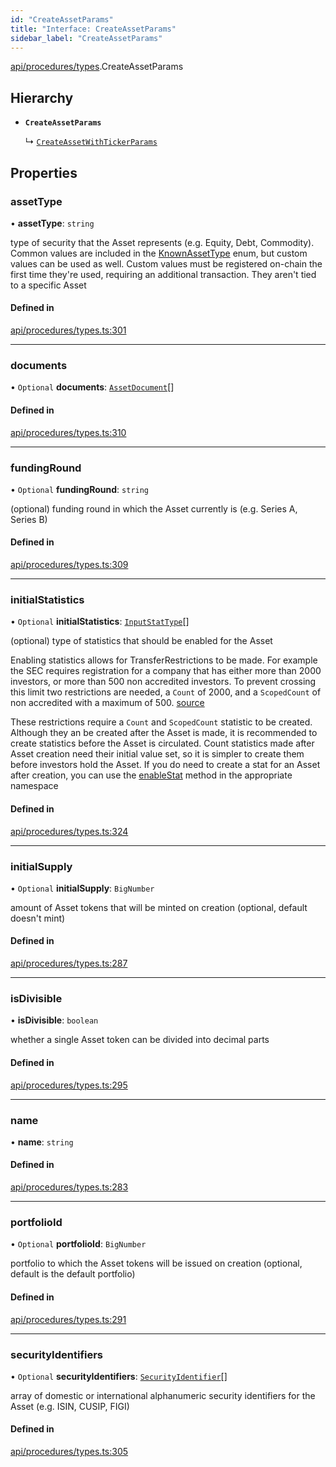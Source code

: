 ```yaml
---
id: "CreateAssetParams"
title: "Interface: CreateAssetParams"
sidebar_label: "CreateAssetParams"
---
```


[api/procedures/types](../../../../../modules/API/Procedures/Types/Types.md).CreateAssetParams

## Hierarchy

- **`CreateAssetParams`**

  ↳ [`CreateAssetWithTickerParams`](../CreateAssetWithTickerParams/CreateAssetWithTickerParams.md)

## Properties

### assetType

• **assetType**: `string`

type of security that the Asset represents (e.g. Equity, Debt, Commodity). Common values are included in the
  [KnownAssetType](../../../../../enums/Types/KnownAssetType/KnownAssetType.md) enum, but custom values can be used as well. Custom values must be registered on-chain the first time
  they're used, requiring an additional transaction. They aren't tied to a specific Asset

#### Defined in

[api/procedures/types.ts:301](https://github.com/PolymeshAssociation/polymesh-sdk/blob/968f8d70c/src/api/procedures/types.ts#L301)

___

### documents

• `Optional` **documents**: [`AssetDocument`](../../../../Types/AssetDocument/AssetDocument.md)[]

#### Defined in

[api/procedures/types.ts:310](https://github.com/PolymeshAssociation/polymesh-sdk/blob/968f8d70c/src/api/procedures/types.ts#L310)

___

### fundingRound

• `Optional` **fundingRound**: `string`

(optional) funding round in which the Asset currently is (e.g. Series A, Series B)

#### Defined in

[api/procedures/types.ts:309](https://github.com/PolymeshAssociation/polymesh-sdk/blob/968f8d70c/src/api/procedures/types.ts#L309)

___

### initialStatistics

• `Optional` **initialStatistics**: [`InputStatType`](../../../../../modules/Types/Types.md#inputstattype)[]

(optional) type of statistics that should be enabled for the Asset

Enabling statistics allows for TransferRestrictions to be made. For example the SEC requires registration for a company that
has either more than 2000 investors, or more than 500 non accredited investors. To prevent crossing this limit two restrictions are
needed, a `Count` of 2000, and a `ScopedCount` of non accredited with a maximum of 500. [source](https://www.sec.gov/info/smallbus/secg/jobs-act-section-12g-small-business-compliance-guide.htm)

These restrictions require a `Count` and `ScopedCount` statistic to be created. Although they an be created after the Asset is made, it is recommended to create statistics
before the Asset is circulated. Count statistics made after Asset creation need their initial value set, so it is simpler to create them before investors hold the Asset.
If you do need to create a stat for an Asset after creation, you can use the [enableStat](../../../../../classes/API/Entities/Asset/Fungible/TransferRestrictions/TransferRestrictionBase/TransferRestrictionBase.md#enablestat) method in
the appropriate namespace

#### Defined in

[api/procedures/types.ts:324](https://github.com/PolymeshAssociation/polymesh-sdk/blob/968f8d70c/src/api/procedures/types.ts#L324)

___

### initialSupply

• `Optional` **initialSupply**: `BigNumber`

amount of Asset tokens that will be minted on creation (optional, default doesn't mint)

#### Defined in

[api/procedures/types.ts:287](https://github.com/PolymeshAssociation/polymesh-sdk/blob/968f8d70c/src/api/procedures/types.ts#L287)

___

### isDivisible

• **isDivisible**: `boolean`

whether a single Asset token can be divided into decimal parts

#### Defined in

[api/procedures/types.ts:295](https://github.com/PolymeshAssociation/polymesh-sdk/blob/968f8d70c/src/api/procedures/types.ts#L295)

___

### name

• **name**: `string`

#### Defined in

[api/procedures/types.ts:283](https://github.com/PolymeshAssociation/polymesh-sdk/blob/968f8d70c/src/api/procedures/types.ts#L283)

___

### portfolioId

• `Optional` **portfolioId**: `BigNumber`

portfolio to which the Asset tokens will be issued on creation (optional, default is the default portfolio)

#### Defined in

[api/procedures/types.ts:291](https://github.com/PolymeshAssociation/polymesh-sdk/blob/968f8d70c/src/api/procedures/types.ts#L291)

___

### securityIdentifiers

• `Optional` **securityIdentifiers**: [`SecurityIdentifier`](../../../../Types/SecurityIdentifier/SecurityIdentifier.md)[]

array of domestic or international alphanumeric security identifiers for the Asset (e.g. ISIN, CUSIP, FIGI)

#### Defined in

[api/procedures/types.ts:305](https://github.com/PolymeshAssociation/polymesh-sdk/blob/968f8d70c/src/api/procedures/types.ts#L305)
